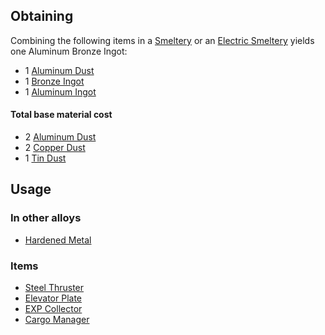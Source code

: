 
## Obtaining

Combining the following items in a [Smeltery](https://github.com/Slimefun/Slimefun4/wiki/Smeltery) or an [Electric Smeltery](https://github.com/Slimefun/Slimefun4/wiki/Electric-Smeltery) yields one Aluminum Bronze Ingot:

* 1 [Aluminum Dust](https://github.com/Slimefun/Slimefun4/wiki/Aluminum-Dust)
* 1 [Bronze Ingot](https://github.com/Slimefun/Slimefun4/wiki/Bronze-Ingot)
* 1 [Aluminum Ingot](https://github.com/Slimefun/Slimefun4/wiki/Aluminum-Ingot)

#### Total base material cost

* 2 [Aluminum Dust](https://github.com/Slimefun/Slimefun4/wiki/Aluminum-Dust)
* 2 [Copper Dust](https://github.com/Slimefun/Slimefun4/wiki/Copper-Dust)
* 1 [Tin Dust](https://github.com/Slimefun/Slimefun4/wiki/Tin-Dust)

## Usage

### In other alloys

* [Hardened Metal](https://github.com/Slimefun/Slimefun4/wiki/Hardened-Metal)

### Items

* [Steel Thruster](https://github.com/Slimefun/Slimefun4/wiki/Steel-Thruster)
* [Elevator Plate](https://github.com/Slimefun/Slimefun4/wiki/Elevator-Plate)
* [EXP Collector](https://github.com/Slimefun/Slimefun4/wiki/EXP-Collector)
* [Cargo Manager](https://github.com/Slimefun/Slimefun4/wiki/Cargo-Manager)
